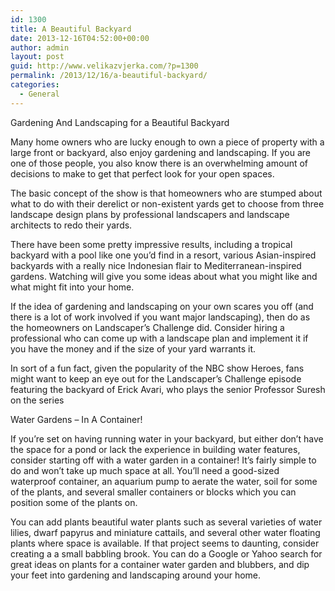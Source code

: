 ```yaml
---
id: 1300
title: A Beautiful Backyard
date: 2013-12-16T04:52:00+00:00
author: admin
layout: post
guid: http://www.velikazvjerka.com/?p=1300
permalink: /2013/12/16/a-beautiful-backyard/
categories:
  - General
---
```

Gardening And Landscaping for a Beautiful Backyard

Many home owners who are lucky enough to own a piece of property with a large front or backyard, also enjoy gardening and landscaping. If you are one of those people, you also know there is an overwhelming amount of decisions to make to get that perfect look for your open spaces.

The basic concept of the show is that homeowners who are stumped about what to do with their derelict or non-existent yards get to choose from three landscape design plans by professional landscapers and landscape architects to redo their yards.

There have been some pretty impressive results, including a tropical backyard with a pool like one you’d find in a resort, various Asian-inspired backyards with a really nice Indonesian flair to Mediterranean-inspired gardens. Watching will give you some ideas about what you might like and what might fit into your home.

If the idea of gardening and landscaping on your own scares you off (and there is a lot of work involved if you want major landscaping), then do as the homeowners on Landscaper’s Challenge did. Consider hiring a professional who can come up with a landscape plan and implement it if you have the money and if the size of your yard warrants it.

In sort of a fun fact, given the popularity of the NBC show Heroes, fans might want to keep an eye out for the Landscaper’s Challenge episode featuring the backyard of Erick Avari, who plays the senior Professor Suresh on the series

Water Gardens – In A Container!

If you’re set on having running water in your backyard, but either don’t have the space for a pond or lack the experience in building water features, consider starting off with a water garden in a container! It’s fairly simple to do and won’t take up much space at all. You’ll need a good-sized waterproof container, an aquarium pump to aerate the water, soil for some of the plants, and several smaller containers or blocks which you can position some of the plants on.

You can add plants beautiful water plants such as several varieties of water lilies, dwarf papyrus and miniature cattails, and several other water floating plants where space is available. If that project seems to daunting, consider creating a a small babbling brook. You can do a Google or Yahoo search for great ideas on plants for a container water garden and blubbers, and dip your feet into gardening and landscaping around your home.